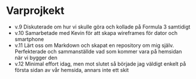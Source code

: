 # Varprojkekt
* v.9 Diskuterade om hur vi skulle göra och kollade på Formula 3 samtidigt
* v.10 Samarbetade med Kevin för att skapa wireframes för dator och smartphone
* v.11 Lärt oss om Markdown och skapat en repository om mig själv. Perfekterade och sammanställde vad som kommer vara på hemsidan när vi bygger den
* v.12 Minimal effort idag, men mot slutet så började jag väldigt enkelt på första sidan av vår hemsida, annars inte ett skit
